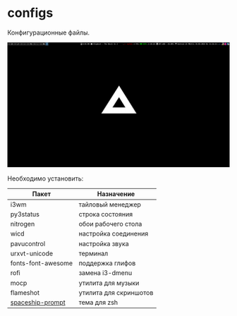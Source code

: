 # configs

Конфигурационные файлы.

![Скриншот](/desktop.png)

Необходимо установить:

Пакет|Назначение
-----|-----------
i3wm | тайловый менеджер
py3status | строка состояния
nitrogen | обои рабочего стола
wicd | настройка соединения
pavucontrol | настройка звука
urxvt-unicode | терминал
fonts-font-awesome | поддержка глифов
rofi | замена i3-dmenu
mocp | утилита для музыки
flameshot | утилита для скриншотов
[spaceship-prompt](https://github.com/denysdovhan/spaceship-prompt) | тема для zsh
